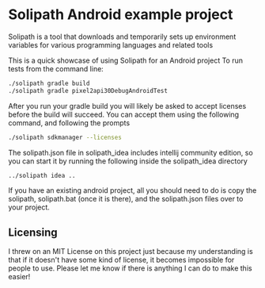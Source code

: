 # Solipath Android example project
Solipath is a tool that downloads and temporarily sets up environment variables for various programming languages and related tools

This is a quick showcase of using Solipath for an Android project
To run tests from the command line:
```bash
./solipath gradle build
./solipath gradle pixel2api30DebugAndroidTest
```

After you run your gradle build you will likely be asked to accept licenses before the build will succeed.
You can accept them using the following command, and following the prompts
```bash
./solipath sdkmanager --licenses
```

The solipath.json file in solipath_idea includes intellij community edition, 
so you can start it by running the following inside the solipath_idea directory
```bash
../solipath idea ..
```

If you have an existing android project, all you should need to do is copy the solipath, solipath.bat (once it is there), and the solipath.json files over to your project.

## Licensing
I threw on an MIT License on this project just because my understanding is that if it doesn't have some kind of license, it becomes impossible for people to use. Please let me know if there is anything I can do to make this easier!
